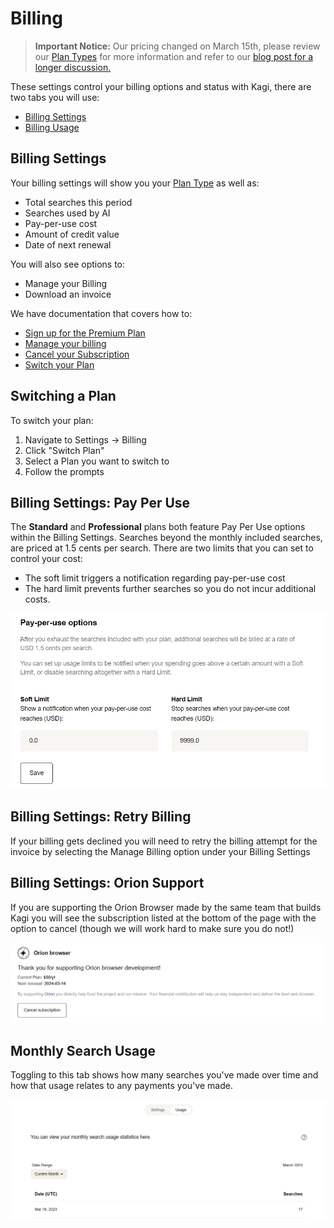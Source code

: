 # Billing

> **Important Notice:** Our pricing changed on March 15th, please review our [Plan Types](../plans/plan-types.md) for more information and refer to our [blog post for a longer discussion.](https://blog.kagi.com/update-kagi-search-pricing)

These settings control your billing options and status with Kagi, there are two tabs you will use:

* [Billing Settings](https://kagi.com/settings?p=billing)
* [Billing Usage](https://kagi.com/settings?p=consumption)

## Billing Settings

Your billing settings will show you your [Plan Type](./plan/plan-types.md) as well as:

* Total searches this period
* Searches used by AI
* Pay-per-use cost
* Amount of credit value
* Date of next renewal

You will also see options to:

* Manage your Billing
* Download an invoice

We have documentation that covers how to:

* [Sign up for the Premium Plan](../plans/premium-plan.md#signing_up)
* [Manage your billing](../plans/premium-plan.md#managing_billing)
* [Cancel your Subscription](../plans/premium-plan.md#cancel_premium)
* [Switch your Plan](#switch_plan)

## <a name="switch_plan"></a>Switching a Plan

To switch your plan:

1. Navigate to Settings -> Billing
2. Click "Switch Plan"
3. Select a Plan you want to switch to
4. Follow the prompts

## Billing Settings: Pay Per Use

The **Standard** and **Professional** plans both feature Pay Per Use options within the Billing Settings. Searches beyond the monthly included searches, are priced at 1.5 cents per search. There are two limits that you can set to control your cost:

* The soft limit triggers a notification regarding pay-per-use cost
* The hard limit prevents further searches so you do not incur additional costs.

![Billing Settings](media/pay_per_use.png)

## Billing Settings: Retry Billing

If your billing gets declined you will need to retry the billing attempt for the invoice by selecting the Manage Billing option under your Billing Settings

## Billing Settings: Orion Support

If you are supporting the Orion Browser made by the same team that builds Kagi you will see the subscription listed at the bottom of the page with the option to cancel (though we will work hard to make sure you do not!)

![Billing Settings Orion](media/billing_settings_orion.png)

## Monthly Search Usage

Toggling to this tab shows how many searches you've made over time and how that usage relates to any payments you've made.

![Billing Settings Usage](media/billing_settings_usage.png)
